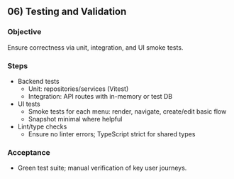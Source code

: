 ## 06) Testing and Validation

### Objective
Ensure correctness via unit, integration, and UI smoke tests.

### Steps
- Backend tests
  - Unit: repositories/services (Vitest)
  - Integration: API routes with in-memory or test DB
- UI tests
  - Smoke tests for each menu: render, navigate, create/edit basic flow
  - Snapshot minimal where helpful
- Lint/type checks
  - Ensure no linter errors; TypeScript strict for shared types

### Acceptance
- Green test suite; manual verification of key user journeys.


